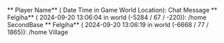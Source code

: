 ** Player Name** ( Date  Time in  Game World Location):  Chat Message
** Felgiha** ( 2024-09-20  13:06:04 in  world (-5284 / 67 / -220)): /home SecondBase
** Felgiha** ( 2024-09-20  13:06:19 in  world (-6668 / 77 / 1865)): /home Village
